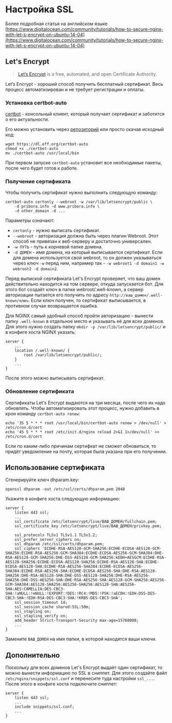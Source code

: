 # Настройка SSL

Более подробная статья на английском языке [https://www.digitalocean.com/community/tutorials/how-to-secure-nginx-with-let-s-encrypt-on-ubuntu-14-04](https://www.digitalocean.com/community/tutorials/how-to-secure-nginx-with-let-s-encrypt-on-ubuntu-14-04)

## Let's Encrypt

> [Let’s Encrypt](https://letsencrypt.org/) is a free, automated, and open Certificate Authority.

Let’s Encrypt - хороший способ получить бесплатный сертификат. Весь процесс автоматизирован
и не требует регистрации и оплаты.

### Установка certbot-auto

[certbot](https://certbot.eff.org/) - консольный клиент, который получает сертификат и заботится о его актуальности.

Его можно установить через [репозиторий](https://certbot.eff.org/docs/install.html#operating-system-packages)
или просто скачав исходный код:

```
wget https://dl.eff.org/certbot-auto
chmod +x ./certbot-auto
mv ./certbot-auto /usr/local/bin
``` 

При первом запуске `certbot-auto` установит все необходимые пакеты, после чего будет готов к работе.

### Получение сертификата

Чтобы получить сертификат нужно выполнить следующую команду:

```
certbot-auto certonly --webroot -w /var/lib/letsencrypt/public \
    -d pribora.info -d www.pribora.info \
    -d other_domain -d ...
```

Параметры означают:

* `certonly` - нужно выписать сертификат.
* `--webroot` - авторизация должна быть через плагин Webroot. Этот способ не привязан к веб-серверу и достаточно
универсален.
* `-w ПУТЬ` - путь к корневой папке домена.
* `-d ДОМЕН` - имя домена, на который выписывается сертификат. Если для домена используется свой webroot,
то он должен указываться через ключ `-w` перед ним, например так - `-w webroot1 -d domain1 -w webroot2 -d domain2`.

Перед выпиской сертификата Let's Encrypt проверяет, что ваш домен действительно находится на том сервере,
откуда запускается бот. Для этого бот создаёт ключ в папке webroot/.well-known, а сервер авторизации
пытается его получить по адресу `http://ваш_домен/.well-known/ключ`. Если ключ получен, то сертификат
выписывается, в противном случае возвращается ошибка.

Для NGINX самый удобный способ пройти авторизацию - вынести папку `.well-known` в отдельное место
и указывать её для всех доменов. Для этого нужно создать папку `mkdir -p /var/lib/letsencrypt/public/` и
в конфиге хоста NGINX указать:

```
server {
    ...
    location /.well-known/ {
        root /var/lib/letsencrypt/public/;
    }
    ...
}
```

После этого можно выписывать сертификат.

### Обновление сертификата

Сертификаты Let's Encrypt выдаются на три месяца, после чего их надо обновлять. Чтобы автоматизировать
этот процесс, нужно добавить в крон команду `certbot-auto renew`:

```
echo '35 5 * * * root /usr/local/bin/certbot-auto renew > /dev/null' > /etc/cron.d/cert
echo '45 5 * * * root /etc/init.d/nginx reload 2>&1 1>/dev/null' >> /etc/cron.d/cert
```

Если по каким-либо причинам сертифкат не сможет обновиться, то придёт уведомление на почту,
которая была указана при его получении.


## Использование сертификата

Сгенерируйте ключ dhparam.key:

```
openssl dhparam -out /etc/ssl/certs/dhparam.pem 2048
```

Укажите в конфиге хоста следующую информацию:

```
server {
    listen 443 ssl;
    ...
    ssl_certificate /etc/letsencrypt/live/ВАШ_ДОМЕН/fullchain.pem;
    ssl_certificate_key /etc/letsencrypt/live/ВАШ_ДОМЕН/privkey.pem;
    
    ssl_protocols TLSv1 TLSv1.1 TLSv1.2;
    ssl_prefer_server_ciphers on;
    ssl_dhparam /etc/ssl/certs/dhparam.pem;
    ssl_ciphers 'ECDHE-RSA-AES128-GCM-SHA256:ECDHE-ECDSA-AES128-GCM-SHA256:ECDHE-RSA-AES256-GCM-SHA384:ECDHE-ECDSA-AES256-GCM-SHA384:DHE-RSA-AES128-GCM-SHA256:DHE-DSS-AES128-GCM-SHA256:kEDH+AESGCM:ECDHE-RSA-AES128-SHA256:ECDHE-ECDSA-AES128-SHA256:ECDHE-RSA-AES128-SHA:ECDHE-ECDSA-AES128-SHA:ECDHE-RSA-AES256-SHA384:ECDHE-ECDSA-AES256-SHA384:ECDHE-RSA-AES256-SHA:ECDHE-ECDSA-AES256-SHA:DHE-RSA-AES128-SHA256:DHE-RSA-AES128-SHA:DHE-DSS-AES128-SHA256:DHE-RSA-AES256-SHA256:DHE-DSS-AES256-SHA:DHE-RSA-AES256-SHA:AES128-GCM-SHA256:AES256-GCM-SHA384:AES128-SHA256:AES256-SHA256:AES128-SHA:AES256-SHA:AES:CAMELLIA:DES-CBC3-SHA:!aNULL:!eNULL:!EXPORT:!DES:!RC4:!MD5:!PSK:!aECDH:!EDH-DSS-DES-CBC3-SHA:!EDH-RSA-DES-CBC3-SHA:!KRB5-DES-CBC3-SHA';
    ssl_session_timeout 1d;
    ssl_session_cache shared:SSL:50m;
    ssl_stapling on;
    ssl_stapling_verify on;
    add_header Strict-Transport-Security max-age=15768000;
    ...
}
```

Замените `ВАШ_ДОМЕН` на имя папки, в которой находятся ваши ключи.

## Дополнительно

Поскольку для всех доменов Let's Encrypt выдаёт один сертификат, то можно вынести информацию по SSL
в сниппет. Для этого создайте файл `/etc/nginx/snippets/ssl.conf` и перенесите туда настройки `ssl_...`.
После этого в конфиге хоста подключите сниппет:

```
server {
    listen 443 ssl;
    ...
    include snippets/ssl.conf;
    ...
}
```

